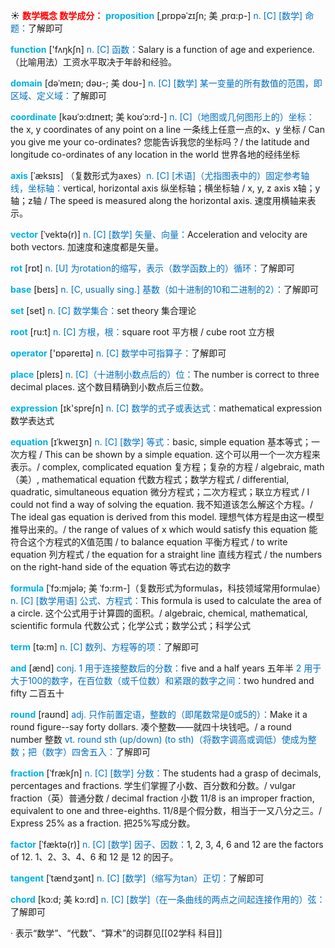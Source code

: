 ☀ <font color="red">**数学概念 数学成分：**</font>
<font color="sky blue">**proposition**</font> [ˌprɒpəˈzɪʃn; 美 ˌprɑ:p-]
<font color="#0070c0">n. [C] [数学] 命题：</font>了解即可

<font color="sky blue">**function**</font> ['fʌŋkʃn] 
<font color="#0070c0">n. [C] 函数：</font>Salary is a function of age and experience.（比喻用法）工资水平取决于年龄和经验。
           
<font color="sky blue">**domain**</font> [dəˈmeɪn; dəʊ-; 美 doʊ-]
<font color="#0070c0">n. [C] [数学] 某一变量的所有数值的范围，即区域、定义域：</font>了解即可           

<font color="sky blue">**coordinate**</font> [kəʊˈɔ:dɪneɪt; 美 koʊˈɔ:rd-]
<font color="#0070c0">n. [C]（地图或几何图形上的）坐标：</font>the x, y coordinates of any point on a line 一条线上任意一点的x、y 坐标 / Can you give me your co-ordinates? 您能告诉我您的坐标吗？/ the latitude and longitude co-ordinates of any location in the world 世界各地的经纬坐标          
          
<font color="sky blue">**axis**</font> [ˈæksɪs]
（复数形式为axes）<font color="#0070c0">n. [C] [术语]（尤指图表中的）固定参考轴线，坐标轴：</font>vertical, horizontal axis 纵坐标轴；横坐标轴 / x, y, z axis x轴；y轴；z轴 / The speed is measured along the horizontal axis. 速度用横轴来表示。
 
<font color="sky blue">**vector**</font> [ˈvektə(r)]
<font color="#0070c0">n. [C] [数学] 矢量、向量：</font>Acceleration and velocity are both vectors. 加速度和速度都是矢量。

<font color="sky blue">**rot**</font> [rɒt] 
<font color="#0070c0">n. [U] 为rotation的缩写，表示（数学函数上的）循环：</font>了解即可

<font color="sky blue">**base**</font> [beɪs] 
<font color="#0070c0">n. [C, usually sing.] 基数（如十进制的10和二进制的2）：</font>了解即可

<font color="sky blue">**set**</font> [set] 
<font color="#0070c0">n. [C] 数学集合：</font>set theory 集合理论

<font color="sky blue">**root**</font> [ru:t] 
<font color="#0070c0">n. [C] 方根，根：</font>square root 平方根 / cube root 立方根

<font color="sky blue">**operator**</font> ['ɒpəreɪtə] 
<font color="#0070c0">n. [C] 数学中可指算子：</font>了解即可

<font color="sky blue">**place**</font> [pleɪs] 
<font color="#0070c0">n. [C]（十进制小数点后的）位：</font>The number is correct to three decimal places. 这个数目精确到小数点后三位数。

<font color="sky blue">**expression**</font> [ɪk'spreʃn] 
<font color="#0070c0">n. [C] 数学的式子或表达式：</font>mathematical expression 数学表达式
               
<font color="sky blue">**equation**</font> [ɪˈkweɪʒn]
<font color="#0070c0">n. [C] [数学] 等式：</font>basic, simple equation 基本等式；一次方程 / This can be shown by a simple equation. 这个可以用一个一次方程来表示。/ complex, complicated equation 复方程；复杂的方程 / algebraic, math（美）, mathematical equation 代数方程式；数学方程式 / differential, quadratic, simultaneous equation 微分方程式；二次方程式；联立方程式 / I could not find a way of solving the equation. 我不知道该怎么解这个方程。/ The ideal gas equation is derived from this model. 理想气体方程是由这一模型推导出来的。/ the range of values of x which would satisfy this equation 能符合这个方程式的X值范围 / to balance equation 平衡方程式 / to write equation 列方程式 / the equation for a straight line 直线方程式 / the numbers on the right-hand side of the equation 等式右边的数字

<font color="sky blue">**formula**</font> [ˈfɔ:mjələ; 美 ˈfɔ:rm-]（复数形式为formulas，科技领域常用formulae）
<font color="#0070c0">n. [C] [数学用语] 公式、方程式：</font>This formula is used to calculate the area of a circle. 这个公式用于计算圆的面积。/ algebraic, chemical, mathematical, scientific formula 代数公式；化学公式；数学公式；科学公式

<font color="sky blue">**term**</font> [tə:m] 
<font color="#0070c0">n. [C] 数列、方程等的项：</font>了解即可

<font color="sky blue">**and**</font> [ænd] 
<font color="#0070c0">conj. 1 用于连接整数后的分数：</font>five and a half years 五年半 <font color="#0070c0">2 用于大于100的数字，在百位数（或千位数）和紧跟的数字之间：</font>two hundred and fifty 二百五十

<font color="sky blue">**round**</font> [raʊnd] 
<font color="#0070c0">adj. 只作前置定语，整数的（即尾数常是0或5的）：</font>Make it a round figure--say forty dollars. 凑个整数——就四十块钱吧。/ a round number 整数 <font color="#0070c0">vt. round sth (up/down) (to sth)（将数字调高或调低）使成为整数；把（数字）四舍五入：</font>了解即可
               
<font color="sky blue">**fraction**</font> [ˈfrækʃn]
<font color="#0070c0">n. [C] [数学] 分数：</font>The students had a grasp of decimals, percentages and fractions. 学生们掌握了小数、百分数和分数。/ vulgar fraction（英）普通分数 / decimal fraction 小数 11/8 is an improper fraction, equivalent to one and three-eighths. 11/8是个假分数，相当于一又八分之三。/ Express 25% as a fraction. 把25%写成分数。       
           
<font color="sky blue">**factor**</font> [ˈfæktə(r)]
<font color="#0070c0">n. [C] [数学] 因子、因数：</font>1, 2, 3, 4, 6 and 12 are the factors of 12. 1、2、3、4、6 和 12 是 12 的因子。

<font color="sky blue">**tangent**</font> [ˈtændʒənt]
<font color="#0070c0">n. [C] [数学]（缩写为tan）正切：</font>了解即可
           
<font color="sky blue">**chord**</font> [kɔ:d; 美 kɔ:rd]
<font color="#0070c0">n. [C] [数学]（在一条曲线的两点之间起连接作用的）弦：</font>了解即可

· 表示“数学”、“代数”、“算术”的词群见[[02学科 科目]]
